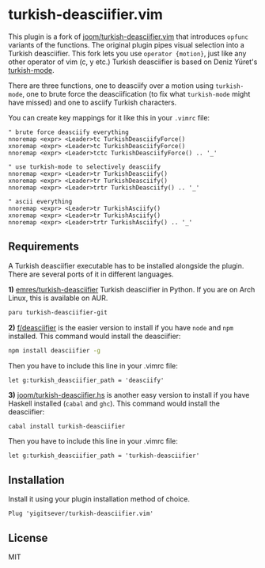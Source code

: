 turkish-deasciifier.vim
=======================

This plugin is a fork of [joom/turkish-deasciifier.vim](https://github.com/joom/turkish-deasciifier.vim) that introduces `opfunc` variants of the functions.
The original plugin pipes visual selection into a Turkish deasciifier.
This fork lets you use `operator {motion}`, just like any other operator of vim (c, y etc.)
Turkish deasciifier is based on Deniz Yüret's [turkish-mode](https://github.com/emres/turkish-mode).

There are three functions, one to deasciify over a motion using `turkish-mode`, one to brute force the deasciification (to fix what `turkish-mode` might have missed) and one to asciify Turkish characters.

You can create key mappings for it like this in your `.vimrc` file:

```vim
" brute force deasciify everything
nnoremap <expr> <Leader>tc TurkishDeasciifyForce()
xnoremap <expr> <Leader>tc TurkishDeasciifyForce()
nnoremap <expr> <Leader>tctc TurkishDeasciifyForce() .. '_'

" use turkish-mode to selectively deasciify
nnoremap <expr> <Leader>tr TurkishDeasciify()
xnoremap <expr> <Leader>tr TurkishDeasciify()
nnoremap <expr> <Leader>trtr TurkishDeasciify() .. '_'

" ascii everything
nnoremap <expr> <Leader>tr TurkishAsciify()
xnoremap <expr> <Leader>tr TurkishAsciify()
nnoremap <expr> <Leader>trtr TurkishAsciify() .. '_'
```

## Requirements

A Turkish deasciifier executable has to be installed alongside the plugin. There are several ports of it in different languages.

**1)** [emres/turkish-deasciifier](https://github.com/emres/turkish-deasciifier/) Turkish deasciifier in Python. If you are on Arch Linux, this is available on AUR.

```bash
paru turkish-deasciifier-git
```

**2)** [f/deasciifier](https://github.com/f/deasciifier/) is the easier version to install if you have `node` and `npm` installed. This command would install the deasciifier:

```bash
npm install deasciifier -g
```

Then you have to include this line in your .vimrc file:

```vim
let g:turkish_deasciifier_path = 'deasciify'
```

**3)** [joom/turkish-deasciifier.hs](https://github.com/joom/turkish-deasciifier.hs/) is another easy version to install if you have Haskell installed (`cabal` and `ghc`). This command would install the deasciifier:

```bash
cabal install turkish-deasciifier
```

Then you have to include this line in your .vimrc file:

```vim
let g:turkish_deasciifier_path = 'turkish-deasciifier'
```

## Installation

Install it using your plugin installation method of choice.

```vim
Plug 'yigitsever/turkish-deasciifier.vim'
```

## License

MIT

